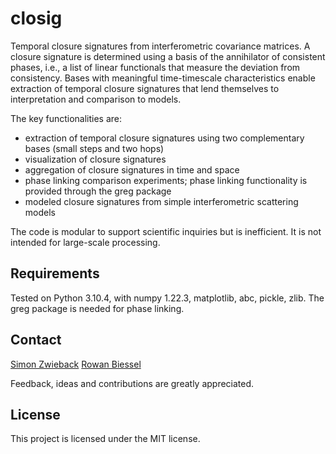 # closig

Temporal closure signatures from interferometric covariance matrices. A closure signature is determined using a basis of the annihilator of consistent phases, i.e., a list of linear functionals that measure the deviation from consistency. Bases with meaningful time-timescale characteristics enable extraction of temporal closure signatures that lend themselves to interpretation and comparison to models. 

The key functionalities are:
* extraction of temporal closure signatures using two complementary bases (small steps and two hops)
* visualization of closure signatures
* aggregation of closure signatures in time and space
* phase linking comparison experiments; phase linking functionality is provided through the greg package
* modeled closure signatures from simple interferometric scattering models

The code is modular to support scientific inquiries but is inefficient. It is not intended for large-scale processing.

## Requirements

Tested on Python 3.10.4, with numpy 1.22.3, matplotlib, abc, pickle, zlib. The greg package is needed for phase linking.

## Contact

[Simon Zwieback](https://szwieback.github.io)
[Rowan Biessel](https://github.com/rbiessel)

Feedback, ideas and contributions are greatly appreciated.

## License

This project is licensed under the MIT license.

